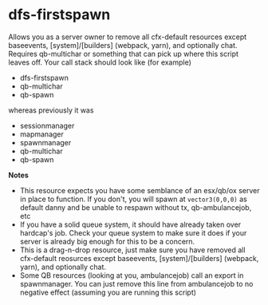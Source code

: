 # dfs-firstspawn
Allows you as a server owner to remove all cfx-default resources except baseevents, [system]/[builders] (webpack, yarn), and optionally chat.
Requires qb-multichar or something that can pick up where this script leaves off. Your call stack should look like (for example)
- dfs-firstspawn
- qb-multichar
- qb-spawn
  
whereas previously it was
- sessionmanager
- mapmanager
- spawnmanager
- qb-multichar
- qb-spawn

**Notes**
- This resource expects you have some semblance of an esx/qb/ox server in place to function. If you don't, you will spawn at `vector3(0,0,0)` as default danny and be unable to respawn without tx, qb-ambulancejob, etc
- If you have a solid queue system, it should have already taken over hardcap's job. Check your queue system to make sure it does if your server is already big enough for this to be a concern.
- This is a drag-n-drop resource, just make sure you have removed all cfx-default reosurces except baseevents, [system]/[builders] (webpack, yarn), and optionally chat.
- Some QB resources (looking at you, ambulancejob) call an export in spawnmanager. You can just remove this line from ambulancejob to no negative effect (assuming you are running this script)
